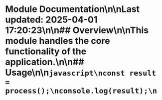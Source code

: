 # Module Documentation\n\nLast updated: 2025-04-01 17:20:23\n\n## Overview\n\nThis module handles the core functionality of the application.\n\n## Usage\n\n```javascript\nconst result = process();\nconsole.log(result);\n```
